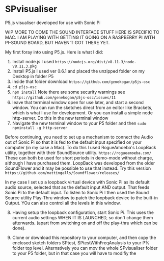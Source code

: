 # SPvisualiser
P5.js visualiser developed for use with Sonic Pi

WIP MORE TO COME
THE SOUND INTERFACE STUFF HERE IS SPECIFIC TO MAC. I AM PLAYING WITH GETTING IT GOING ON A RASPBERRY PI WITH PI-SOUND BOARD, BUT HAVEN'T GOT THERE YET.

My first foray into using P5.js. Here is what I did:
1. Install node.js  I used `https://nodejs.org/dist/v8.11.3/node-v8.11.3.pkg`
2. Install P5.js      I used ver 0.6.1 and placed the unzipped folder on my Desktop in folder P5
3. inside that folder download `https://github.com/genekogan/p5js-osc`
4. `cd p5js-osc`
5. `npm install`  Note there are some security warnings see `https://github.com/genekogan/p5js-osc/issues/11`
6. leave that terminal window open for use later, and start a second window.
You can run the sketches direct from an editor like Brackets, which is what I use for development.
Or you can install a simple node http-server. Do this in the new terminal window
7. Navigate the new terminal window to your P5 folder and then `sudo npminstall -g http-server`

Before continuing, you need to set up a mechanism to connect the Audio out of Sonic Pi so that it is fed to the default input specified on your computer (in my case a Mac). To do this I used RogueAmoeba's LoopBack utility, together with their SoundSource utility. `https://rogueamoeba.com/` These can both be used for short periods in demo-mode without charge, although I have purchased them. LoopBack was developed from the older SoundFlower and it may be possible to use that instead. Try this version `https://github.com/mattingalls/Soundflower/releases/`

In my case I set up a loopback virtual device with Sonic Pi as its default audio source, selected that as the default input AND output. That feeds Sonic Pi to the default input. To listen to Sonic Pi I then used the Sound Source utility Play-Thru window to patch the loopback device to the built-in Output. YOu can also control all the levels in this window.

8. Having setup the loopback configuration, start Sonic Pi. This uses the current audio settings WHEN IT IS LAUNCHED, so don't change them afterwards. (apart from switching on and off the play-thru which can be done).

9. Clone or download this repository to your computer, and then copy the enclosed sketch folders SPtest, SPtestWithFreqAnalysis to your P% folder top level. Alternatively you can mov the whole SPvisualiser folder to your P5 folder, but in that case you will have to modifiy the  <SCRIPT> locations in the index.html file of each sketch to relect the fact that it is nested one level deeper. eg change `<script src="../p5.min.js"></script>` to
  `<script src="../../p5.min.js"></script>` and so on.
  
10. In the first terminal window type `node bridge.ps`
11. start the http server in the second window by typing `http-server`
12. start a browser. Preferred is Chrome, but I have also tried Firefox and Safari
13. go to `http://127.0.0.1:8080`
14. You should see a listing of the contents of your P5 folder
15. Click on the link for `SPtest`
16. If you see a popup asking for permission to link to your microphone, assent.
17. Load the Sonic Pi program SPVisulaserTest.rb from the SPtest folder into Sonic Pi and start it running.

You can use the back arrow on your browser and select  SPtestWithFreqAnalysis to try out this version. (This uses the same Sonic Pi program as SPtest). 

The third example SPvisualDisplay (TO BE ADDED) is highly configurable via OSC controlled settings. A block of code an be added in Sonic Pi to various existing programs to eanble them to be run with visual support. The example can also be interfaced to TouchOSC which can also control about 50 different settings, and can be used to do so in real time.

